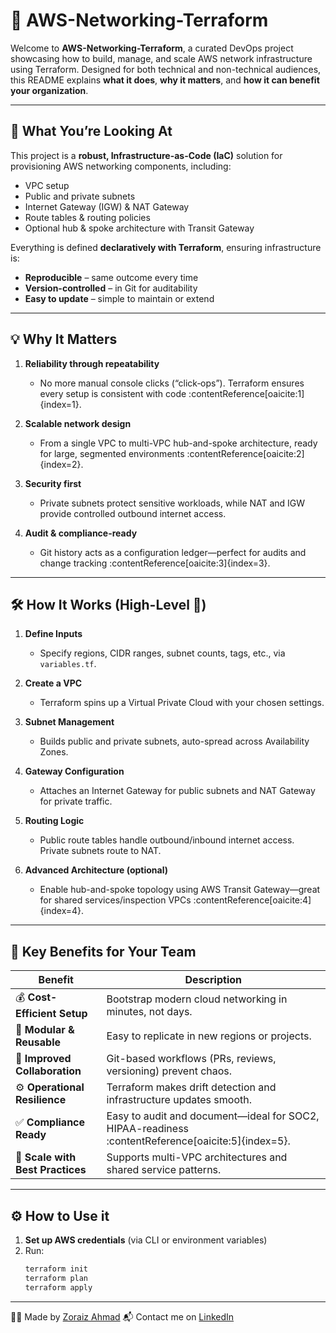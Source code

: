 # 🚀 AWS-Networking-Terraform

Welcome to **AWS-Networking-Terraform**, a curated DevOps project showcasing how to build, manage, and scale AWS network infrastructure using Terraform. Designed for both technical and non-technical audiences, this README explains **what it does**, **why it matters**, and **how it can benefit your organization**.

---

## 🌟 What You’re Looking At

This project is a **robust, Infrastructure-as-Code (IaC)** solution for provisioning AWS networking components, including:

- VPC setup  
- Public and private subnets  
- Internet Gateway (IGW) & NAT Gateway  
- Route tables & routing policies  
- Optional hub & spoke architecture with Transit Gateway

Everything is defined **declaratively with Terraform**, ensuring infrastructure is:

- **Reproducible** – same outcome every time  
- **Version-controlled** – in Git for auditability  
- **Easy to update** – simple to maintain or extend  

---

## 💡 Why It Matters

1. **Reliability through repeatability**  
   - No more manual console clicks (“click‑ops”). Terraform ensures every setup is consistent with code :contentReference[oaicite:1]{index=1}.  

2. **Scalable network design**  
   - From a single VPC to multi-VPC hub-and-spoke architecture, ready for large, segmented environments :contentReference[oaicite:2]{index=2}.  

3. **Security first**  
   - Private subnets protect sensitive workloads, while NAT and IGW provide controlled outbound internet access.

4. **Audit & compliance-ready**  
   - Git history acts as a configuration ledger—perfect for audits and change tracking :contentReference[oaicite:3]{index=3}.

---

## 🛠️ How It Works (High-Level 🧠)

1. **Define Inputs**  
   - Specify regions, CIDR ranges, subnet counts, tags, etc., via `variables.tf`.  

2. **Create a VPC**  
   - Terraform spins up a Virtual Private Cloud with your chosen settings.  

3. **Subnet Management**  
   - Builds public and private subnets, auto-spread across Availability Zones.  

4. **Gateway Configuration**  
   - Attaches an Internet Gateway for public subnets and NAT Gateway for private traffic.  

5. **Routing Logic**  
   - Public route tables handle outbound/inbound internet access. Private subnets route to NAT.  

6. **Advanced Architecture (optional)**  
   - Enable hub-and-spoke topology using AWS Transit Gateway—great for shared services/inspection VPCs :contentReference[oaicite:4]{index=4}.

---

## 🎯 Key Benefits for Your Team

| Benefit | Description |
|-------|-------------|
| 💰 **Cost-Efficient Setup** | Bootstrap modern cloud networking in minutes, not days. |
| 🧩 **Modular & Reusable** | Easy to replicate in new regions or projects. |
| 🧠 **Improved Collaboration** | Git-based workflows (PRs, reviews, versioning) prevent chaos. |
| ⚙️ **Operational Resilience** | Terraform makes drift detection and infrastructure updates smooth. |
| ✅ **Compliance Ready** | Easy to audit and document—ideal for SOC2, HIPAA-readiness :contentReference[oaicite:5]{index=5}. |
| 🚧 **Scale with Best Practices** | Supports multi-VPC architectures and shared service patterns. |

---

## ⚙️ How to Use it

1. **Set up AWS credentials** (via CLI or environment variables)
2. Run:
   ```bash
   terraform init
   terraform plan
   terraform apply

---

👨‍💻 Made by [Zoraiz Ahmad](https://github.com/zoraiz53)
📬 Contact me on [LinkedIn](https://www.linkedin.com/in/zoraiz-ahmad-89b40233)